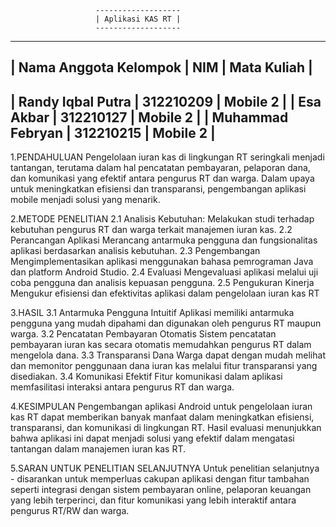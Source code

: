                        -------------------
                       | Aplikasi KAS RT |
                       -------------------

---------------------------------------------------------------------
| Nama Anggota Kelompok |          NIM           |   Mata Kuliah    |
---------------------------------------------------------------------
| Randy Iqbal Putra     |        312210209       |      Mobile 2    |
| Esa Akbar             |        312210127       |      Mobile 2    |
| Muhammad Febryan      |        312210215       |      Mobile 2    |
---------------------------------------------------------------------

1.PENDAHULUAN 
Pengelolaan iuran kas di lingkungan RT seringkali menjadi tantangan, terutama dalam hal pencatatan 
pembayaran, pelaporan dana, dan komunikasi yang efektif antara pengurus RT dan warga. Dalam upaya 
untuk meningkatkan efisiensi dan transparansi, pengembangan aplikasi mobile menjadi solusi yang 
menarik.

2.METODE PENELITIAN 
2.1 Analisis Kebutuhan: 
Melakukan studi terhadap kebutuhan pengurus RT dan warga terkait manajemen iuran kas. 
2.2 Perancangan Aplikasi 
Merancang antarmuka pengguna dan fungsionalitas aplikasi berdasarkan analisis 
kebutuhan. 
2.3 Pengembangan 
Mengimplementasikan aplikasi menggunakan bahasa pemrograman Java dan platform 
Android Studio. 
2.4 Evaluasi 
Mengevaluasi aplikasi melalui uji coba pengguna dan analisis kepuasan pengguna. 
2.5 Pengukuran Kinerja 
Mengukur efisiensi dan efektivitas aplikasi dalam pengelolaan iuran kas RT 


3.HASIL 
3.1 Antarmuka Pengguna Intuitif 
Aplikasi memiliki antarmuka pengguna yang mudah dipahami dan digunakan oleh pengurus RT 
maupun warga. 
3.2 Pencatatan Pembayaran Otomatis 
Sistem pencatatan pembayaran iuran kas secara otomatis memudahkan pengurus RT dalam 
mengelola dana. 
3.3 Transparansi Dana 
Warga dapat dengan mudah melihat dan memonitor penggunaan dana iuran kas melalui fitur 
transparansi yang disediakan. 
3.4 Komunikasi Efektif 
Fitur komunikasi dalam aplikasi memfasilitasi interaksi antara pengurus RT dan warga. 


4.KESIMPULAN 
Pengembangan aplikasi Android untuk pengelolaan iuran kas RT dapat memberikan banyak manfaat 
dalam meningkatkan efisiensi, transparansi, dan komunikasi di lingkungan RT. Hasil evaluasi 
menunjukkan bahwa aplikasi ini dapat menjadi solusi yang efektif dalam mengatasi tantangan dalam 
manajemen iuran kas RT. 


5.SARAN UNTUK PENELITIAN SELANJUTNYA 
Untuk penelitian selanjutnya - disarankan untuk memperluas cakupan aplikasi dengan fitur tambahan 
seperti integrasi dengan sistem pembayaran online, pelaporan keuangan yang lebih terperinci, dan fitur 
komunikasi yang lebih interaktif antara pengurus RT/RW dan warga.
